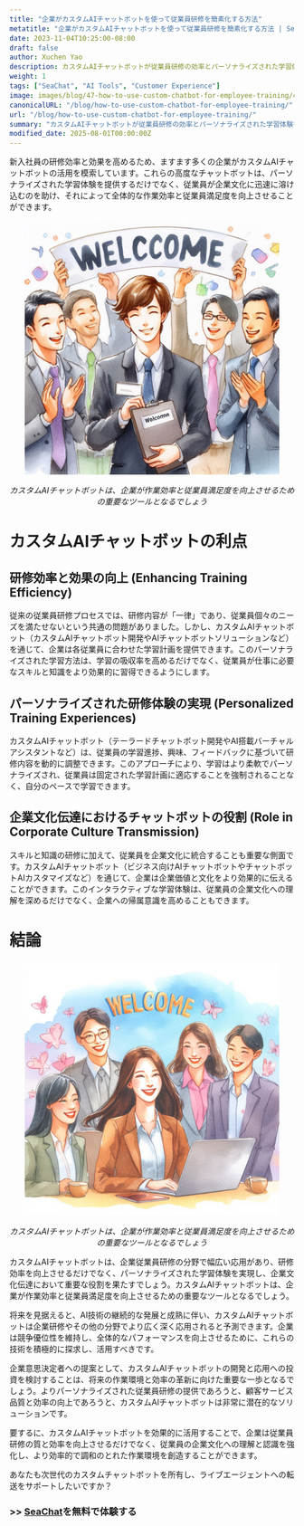 ```yaml
---
title: "企業がカスタムAIチャットボットを使って従業員研修を簡素化する方法"
metatitle: "企業がカスタムAIチャットボットを使って従業員研修を簡素化する方法 | SeaChat次世代シリーズ"
date: 2023-11-04T10:25:00-08:00
draft: false
author: Xuchen Yao
description: カスタムAIチャットボットが従業員研修の効率とパーソナライズされた学習体験を向上させる革新的な役割を探り、企業文化の伝達とビジネス効率の向上におけるその重要な役割を分析します。
weight: 1
tags: ["SeaChat", "AI Tools", "Customer Experience"]
image: images/blog/47-how-to-use-custom-chatbot-for-employee-training/47-how-to-use-custom-chatbot-for-employee-training.png
canonicalURL: "/blog/how-to-use-custom-chatbot-for-employee-training/"
url: "/blog/how-to-use-custom-chatbot-for-employee-training/"
summary: "カスタムAIチャットボットが従業員研修の効率とパーソナライズされた学習体験を向上させる革新的な役割を探り、企業文化の伝達とビジネス効率の向上におけるその重要な役割を分析します。"
modified_date: 2025-08-01T00:00:00Z
---
```


新入社員の研修効率と効果を高めるため、ますます多くの企業がカスタムAIチャットボットの活用を模索しています。これらの高度なチャットボットは、パーソナライズされた学習体験を提供するだけでなく、従業員が企業文化に迅速に溶け込むのを助け、それによって全体的な作業効率と従業員満足度を向上させることができます。

<center>
<img height="450px" src="/images/blog/47-how-to-use-custom-chatbot-for-employee-training/1-custom-chatbot-makes-onboarding-easy.jpeg" alt="カスタムAIチャットボットは、企業が作業効率と従業員満足度を向上させるための重要なツールとなるでしょう"/>

*カスタムAIチャットボットは、企業が作業効率と従業員満足度を向上させるための重要なツールとなるでしょう*
</center>


# カスタムAIチャットボットの利点

## 研修効率と効果の向上 (Enhancing Training Efficiency)
従来の従業員研修プロセスでは、研修内容が「一律」であり、従業員個々のニーズを満たせないという共通の問題がありました。しかし、カスタムAIチャットボット（カスタムAIチャットボット開発やAIチャットボットソリューションなど）を通じて、企業は各従業員に合わせた学習計画を提供できます。このパーソナライズされた学習方法は、学習の吸収率を高めるだけでなく、従業員が仕事に必要なスキルと知識をより効果的に習得できるようにします。

## パーソナライズされた研修体験の実現 (Personalized Training Experiences)
カスタムAIチャットボット（テーラードチャットボット開発やAI搭載バーチャルアシスタントなど）は、従業員の学習進捗、興味、フィードバックに基づいて研修内容を動的に調整できます。このアプローチにより、学習はより柔軟でパーソナライズされ、従業員は固定された学習計画に適応することを強制されることなく、自分のペースで学習できます。

## 企業文化伝達におけるチャットボットの役割 (Role in Corporate Culture Transmission)
スキルと知識の研修に加えて、従業員を企業文化に統合することも重要な側面です。カスタムAIチャットボット（ビジネス向けAIチャットボットやチャットボットAIカスタマイズなど）を通じて、企業は企業価値と文化をより効果的に伝えることができます。このインタラクティブな学習体験は、従業員の企業文化への理解を深めるだけでなく、企業への帰属意識を高めることもできます。


# 結論

<center>
<img height="450px" src="/images/blog/47-how-to-use-custom-chatbot-for-employee-training/2-focus-on-employee-happiness-by-smooth-training.jpeg" alt="カスタムAIチャットボットは、企業が作業効率と従業員満足度を向上させるための重要なツールとなるでしょう"/>

*カスタムAIチャットボットは、企業が作業効率と従業員満足度を向上させるための重要なツールとなるでしょう*
</center>

カスタムAIチャットボットは、企業従業員研修の分野で幅広い応用があり、研修効率を向上させるだけでなく、パーソナライズされた学習体験を実現し、企業文化伝達において重要な役割を果たすでしょう。カスタムAIチャットボットは、企業が作業効率と従業員満足度を向上させるための重要なツールとなるでしょう。

将来を見据えると、AI技術の継続的な発展と成熟に伴い、カスタムAIチャットボットは企業研修やその他の分野でより広く深く応用されると予測できます。企業は競争優位性を維持し、全体的なパフォーマンスを向上させるために、これらの技術を積極的に探求し、活用すべきです。

企業意思決定者への提案として、カスタムAIチャットボットの開発と応用への投資を検討することは、将来の作業環境と効率の革新に向けた重要な一歩となるでしょう。よりパーソナライズされた従業員研修の提供であろうと、顧客サービス品質と効率の向上であろうと、カスタムAIチャットボットは非常に潜在的なソリューションです。

要するに、カスタムAIチャットボットを効果的に活用することで、企業は従業員研修の質と効率を向上させるだけでなく、従業員の企業文化への理解と認識を強化し、より効率的で調和のとれた作業環境を創造することができます。

あなたも次世代のカスタムチャットボットを所有し、ライブエージェントへの転送をサポートしたいですか？

### >> [SeaChat](https://chat.seasalt.ai/?utm_source=blog)を無料で体験する